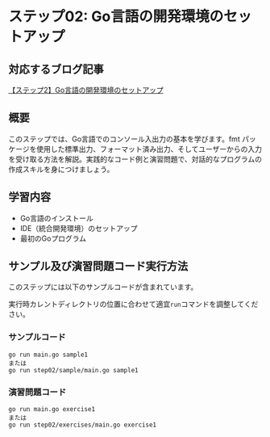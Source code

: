 # ステップ02: Go言語の開発環境のセットアップ

## 対応するブログ記事
[【ステップ2】Go言語の開発環境のセットアップ](https://strong-engineer.com/golang/go-development-environment-setup/)

## 概要
このステップでは、Go言語でのコンソール入出力の基本を学びます。fmt パッケージを使用した標準出力、フォーマット済み出力、そしてユーザーからの入力を受け取る方法を解説。実践的なコード例と演習問題で、対話的なプログラムの作成スキルを身につけましょう。


## 学習内容
- Go言語のインストール
- IDE（統合開発環境）のセットアップ
- 最初のGoプログラム

## サンプル及び演習問題コード実行方法
このステップには以下のサンプルコードが含まれています。

実行時カレントディレクトリの位置に合わせて適宜`run`コマンドを調整してください。
### サンプルコード
```
go run main.go sample1
または
go run step02/sample/main.go sample1
```
### 演習問題コード
```
go run main.go exercise1
または
go run step02/exercises/main.go exercise1
```